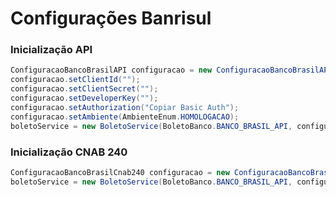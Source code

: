 # Configurações Banrisul

### Inicialização API

```java
ConfiguracaoBancoBrasilAPI configuracao = new ConfiguracaoBancoBrasilAPI();
configuracao.setClientId("");
configuracao.setClientSecret("");
configuracao.setDeveloperKey("");
configuracao.setAuthorization("Copiar Basic Auth");
configuracao.setAmbiente(AmbienteEnum.HOMOLOGACAO);
boletoService = new BoletoService(BoletoBanco.BANCO_BRASIL_API, configuracao);
```
### Inicialização CNAB 240

```java
ConfiguracaoBancoBrasilCnab240 configuracao = new ConfiguracaoBancoBrasilCnab240();
boletoService = new BoletoService(BoletoBanco.BANCO_BRASIL_API, configuracao);
```
